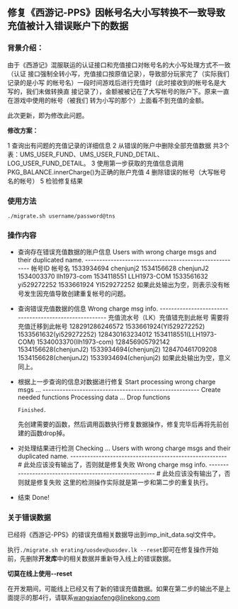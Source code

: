 ## 修复《西游记-PPS》因帐号名大小写转换不一致导致充值被计入错误账户下的数据

### 背景介绍：
由于《西游记》混服联运的认证接口和充值接口对帐号名的大小写处理方式不一致（认证
接口强制全转小写，充值接口按原值记录），导致部分玩家完了（实际我们记录的是小写
的帐号名）一段时间游戏后进行充值时（此时接收到的帐号名是大写的，我们未做转换直
接记录了），金额被被记在了大写帐号的账户下。原来一直在游戏中使用的帐号（被我们
转为小写的那个）上面看不到充值的金额。

此次更新，即为修改此问题。

**修改方案：**

1 查询出有问题的充值记录的详细信息
2 从错误的账户中删除全部充值数据
  共3个表：UMS_USER_FUND、UMS_USER_FUND_DETAIL、LOG_USER_FUND_DETAIL。
3 使用第一步获取的充值信息调用PKG_BALANCE.innerCharge()为正确的账户充值
4 删除错误的帐号（大写帐号名的帐号）
5 检验修复结果

### 使用方法
    ./migrate.sh username/password@tns

### 操作内容

* 查询存在错误充值数据的账户信息
      Users with wrong charge msgs and their duplicated name.
      -------------------------------------------------------
      帐号ID     帐号名
      1533934694 chenjunj2
      1534156628 chenjunJ2
      1534003370 llh1973-com
      1534118551 LLH1973-COM
      1533561632 yi529272252
      1533661924 YI529272252
  如果此处输出为空，则表示没有帐号发生因充值导致创建重复帐号的问题。

* 查询错误充值数据的信息
      Wrong charge msg info.
      -------------------------------------------------------
      充值流水号（LK）充值错充到此帐号         需要将充值迁移到此帐号
      128291286246572 1533661924(YI529272252)  1533561632(yi529272252)
      128430163234012 1534118551(LLH1973-COM)  1534003370(llh1973-com)
      128456905792142 1534156628(chenjunJ2)    1533934694(chenjunj2)
      128470461709208 1534156628(chenjunJ2)    1533934694(chenjunj2)
  如果此处输出为空，意义同上。

* 根据上一步查询的信息对数据进行修复
      Start processing wrong charge msgs ...
      -------------------------------------------------------
      Create needed functions
      Processing data ...
      Drop functions
      
      Finished.
  先创建需要的函数，然后调用函数执行修复数据操作，修复完毕后再将先前创建的函数drop掉。

* 对处理结果进行检测
      Checking ...
      Users with wrong charge msgs and their duplicated name.
      -------------------------------------------------------
      # 此处应该没有输出了，否则就是修复失败
      Wrong charge msg info.
      -------------------------------------------------------
      # 此处应该没有输出了，否则就是修复失败
  这里的检测操作实际就是第一步和第二步的重复执行。

* 结束
      Done!

### 关于错误数据
已经将《西游记-PPS》的错误充值相关数据导出到imp_init_data.sql文件中。

执行`./migrate.sh erating/uosdev@uosdev.lk --reset`即可在修复操作开始前，先删除**开发库**中的相关数据并重新导入线上的错误数据。

**切莫在线上使用--reset**

在开发期间，可能线上已经又有了新的错误充值数据。如果在第二步的输出不是上面提示的那4行，请联系<wangxiaofeng@linekong.com>

